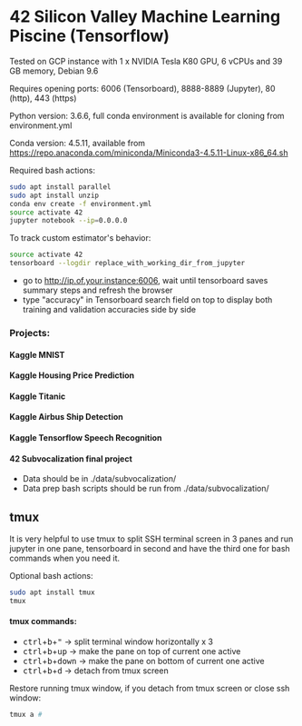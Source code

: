 # 42 Silicon Valley Machine Learning Piscine (Tensorflow)

Tested on GCP instance with 1 x NVIDIA Tesla K80 GPU, 6 vCPUs and 39 GB memory, Debian 9.6

Requires opening ports: 6006 (Tensorboard), 8888-8889 (Jupyter), 80 (http), 443 (https)

Python version: 3.6.6, full conda environment is available for cloning from environment.yml

Conda version: 4.5.11, available from https://repo.anaconda.com/miniconda/Miniconda3-4.5.11-Linux-x86_64.sh

Required bash actions:
```sh
sudo apt install parallel
sudo apt install unzip
conda env create -f environment.yml
source activate 42
jupyter notebook --ip=0.0.0.0
```

To track custom estimator's behavior:

```sh
source activate 42
tensorboard --logdir replace_with_working_dir_from_jupyter
```

* go to http://ip.of.your.instance:6006, wait until tensorboard saves summary steps and refresh the browser
* type "accuracy" in Tensorboard search field on top to display both training and validation accuracies side by side


### Projects:

#### Kaggle MNIST

#### Kaggle Housing Price Prediction

#### Kaggle Titanic

#### Kaggle Airbus Ship Detection

#### Kaggle Tensorflow Speech Recognition

#### 42 Subvocalization final project

* Data should be in ./data/subvocalization/
* Data prep bash scripts should be run from ./data/subvocalization/


## tmux

It is very helpful to use tmux to split SSH terminal screen in 3 panes and run jupyter in one pane, tensorboard in second and have the third one for bash commands when you need it.

Optional bash actions:
```sh
sudo apt install tmux
tmux
```

#### tmux commands:

* <kbd>ctrl</kbd>+<kbd>b</kbd>+<kbd>"</kbd> -> split terminal window horizontally x 3
* <kbd>ctrl</kbd>+<kbd>b</kbd>+<kbd>up</kbd> -> make the pane on top of current one active
* <kbd>ctrl</kbd>+<kbd>b</kbd>+<kbd>down</kbd> -> make the pane on bottom of current one active
* <kbd>ctrl</kbd>+<kbd>b</kbd>+<kbd>d</kbd> -> detach from tmux screen

Restore running tmux window, if you detach from tmux screen or close ssh window:
```sh
tmux a #
```
